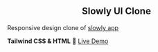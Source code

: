 <h2  align="center">Slowly UI Clone</h2>

Responsive design clone of [slowly app](https://slowly.app/tr/ "slowly")

**Tailwind CSS & HTML**
:rocket: [Live Demo](https://slowly-ui-clone.netlify.app "Live Demo")